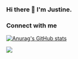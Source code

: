 ### Hi there 👋 I'm Justine.

### Connect with me

[![Anurag's GitHub stats](https://github-readme-stats.vercel.app/api?username=JustineXp)](https://github.com/anuraghazra/github-readme-stats)

<a href="https://github.com/JustineXp">
  <img align="center" src="https://github-readme-stats.vercel.app/api/top-langs/?username=JustineXp&hide=java,html,tex&title_color=ffffff&text_color=c9cacc&icon_color=2bbc8a&bg_color=1d1f21&langs_count=3" />
</a>
